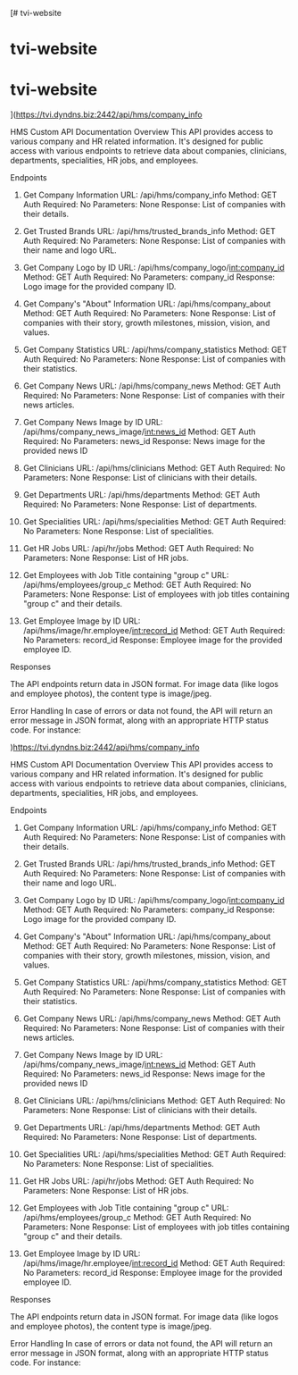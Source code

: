 [# tvi-website
# tvi-website
# tvi-website
](https://tvi.dyndns.biz:2442/api/hms/company_info


HMS Custom API Documentation
Overview
This API provides access to various company and HR related information. It's designed for public access with various endpoints to retrieve data about companies, clinicians, departments, specialities, HR jobs, and employees.

Endpoints
1. Get Company Information
URL: /api/hms/company_info
Method: GET
Auth Required: No
Parameters: None
Response: List of companies with their details.

2. Get Trusted Brands
URL: /api/hms/trusted_brands_info
Method: GET
Auth Required: No
Parameters: None
Response: List of companies with their name and logo URL.

3. Get Company Logo by ID
URL: /api/hms/company_logo/<int:company_id>
Method: GET
Auth Required: No
Parameters: company_id
Response: Logo image for the provided company ID.

4. Get Company's "About" Information
URL: /api/hms/company_about
Method: GET
Auth Required: No
Parameters: None
Response: List of companies with their story, growth milestones, mission, vision, and values.

5. Get Company Statistics
URL: /api/hms/company_statistics
Method: GET
Auth Required: No
Parameters: None
Response: List of companies with their statistics.

6. Get Company News
URL: /api/hms/company_news
Method: GET
Auth Required: No
Parameters: None
Response: List of companies with their news articles.

7. Get Company News Image by ID
URL: /api/hms/company_news_image/<int:news_id>
Method: GET
Auth Required: No
Parameters: news_id
Response: News image for the provided news ID

8. Get Clinicians
URL: /api/hms/clinicians
Method: GET
Auth Required: No
Parameters: None
Response: List of clinicians with their details.

9. Get Departments
URL: /api/hms/departments
Method: GET
Auth Required: No
Parameters: None
Response: List of departments.

10. Get Specialities
URL: /api/hms/specialities
Method: GET
Auth Required: No
Parameters: None
Response: List of specialities.

11. Get HR Jobs
URL: /api/hr/jobs
Method: GET
Auth Required: No
Parameters: None
Response: List of HR jobs.

12. Get Employees with Job Title containing "group c"
URL: /api/hms/employees/group_c
Method: GET
Auth Required: No
Parameters: None
Response: List of employees with job titles containing "group c" and their details.

13. Get Employee Image by ID
URL: /api/hms/image/hr.employee/<int:record_id>
Method: GET
Auth Required: No
Parameters: record_id
Response: Employee image for the provided employee ID.

Responses

The API endpoints return data in JSON format. For image data (like logos and employee photos), the content type is image/jpeg.

Error Handling
In case of errors or data not found, the API will return an error message in JSON format, along with an appropriate HTTP status code. For instance:

)https://tvi.dyndns.biz:2442/api/hms/company_info


HMS Custom API Documentation
Overview
This API provides access to various company and HR related information. It's designed for public access with various endpoints to retrieve data about companies, clinicians, departments, specialities, HR jobs, and employees.

Endpoints
1. Get Company Information
URL: /api/hms/company_info
Method: GET
Auth Required: No
Parameters: None
Response: List of companies with their details.

2. Get Trusted Brands
URL: /api/hms/trusted_brands_info
Method: GET
Auth Required: No
Parameters: None
Response: List of companies with their name and logo URL.

3. Get Company Logo by ID
URL: /api/hms/company_logo/<int:company_id>
Method: GET
Auth Required: No
Parameters: company_id
Response: Logo image for the provided company ID.

4. Get Company's "About" Information
URL: /api/hms/company_about
Method: GET
Auth Required: No
Parameters: None
Response: List of companies with their story, growth milestones, mission, vision, and values.

5. Get Company Statistics
URL: /api/hms/company_statistics
Method: GET
Auth Required: No
Parameters: None
Response: List of companies with their statistics.

6. Get Company News
URL: /api/hms/company_news
Method: GET
Auth Required: No
Parameters: None
Response: List of companies with their news articles.

7. Get Company News Image by ID
URL: /api/hms/company_news_image/<int:news_id>
Method: GET
Auth Required: No
Parameters: news_id
Response: News image for the provided news ID

8. Get Clinicians
URL: /api/hms/clinicians
Method: GET
Auth Required: No
Parameters: None
Response: List of clinicians with their details.

9. Get Departments
URL: /api/hms/departments
Method: GET
Auth Required: No
Parameters: None
Response: List of departments.

10. Get Specialities
URL: /api/hms/specialities
Method: GET
Auth Required: No
Parameters: None
Response: List of specialities.

11. Get HR Jobs
URL: /api/hr/jobs
Method: GET
Auth Required: No
Parameters: None
Response: List of HR jobs.

12. Get Employees with Job Title containing "group c"
URL: /api/hms/employees/group_c
Method: GET
Auth Required: No
Parameters: None
Response: List of employees with job titles containing "group c" and their details.

13. Get Employee Image by ID
URL: /api/hms/image/hr.employee/<int:record_id>
Method: GET
Auth Required: No
Parameters: record_id
Response: Employee image for the provided employee ID.

Responses

The API endpoints return data in JSON format. For image data (like logos and employee photos), the content type is image/jpeg.

Error Handling
In case of errors or data not found, the API will return an error message in JSON format, along with an appropriate HTTP status code. For instance:

